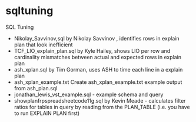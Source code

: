 # sqltuning
SQL Tuning



* Nikolay_Savvinov,sql	by Nikolay Savvinov , identifies rows in explain plan that look inefficient 
* TCF_LIO_explain_plan.sql by Kyle Hailey, shows LIO per row and cardinality mismatches between actual and expected rows in explain plan
* ash_xplan.sql	 by Tim Gorman, uses ASH to time each line in a explain plan
* ash_xplan_example.txt	Create ash_xplan_example.txt example output from ash_plan.sql
* jonathan_lewis_vst_example.sql - example schema and query 
* showplanfrpspreadsheetcode11g.sql by Kevin Meade - calculates filter ratios for tables in query by reading from the PLAN_TABLE (i.e. you have to run EXPLAIN PLAN first)
